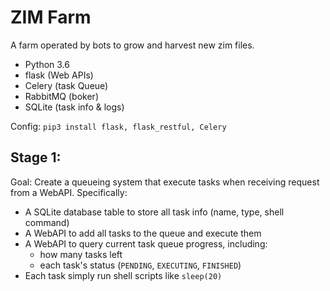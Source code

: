 # ZIM Farm
A farm operated by bots to grow and harvest new zim files.

- Python 3.6
- flask (Web APIs)
- Celery (task Queue)
- RabbitMQ (boker)
- SQLite (task info & logs)

Config:
`pip3 install flask, flask_restful, Celery`

## Stage 1:
Goal: Create a queueing system that execute tasks when receiving request from a WebAPI. Specifically:

- A SQLite database table to store all task info (name, type, shell command)
- A WebAPI to add all tasks to the queue and execute them
- A WebAPI to query current task queue progress, including:
  - how many tasks left
  - each task's status (`PENDING`, `EXECUTING`, `FINISHED`)
- Each task simply run shell scripts like `sleep(20)`
